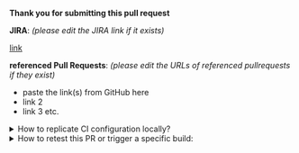 **Thank you for submitting this pull request**

**JIRA**: _(please edit the JIRA link if it exists)_ 

[link](https://www.example.com)

**referenced Pull Requests**: _(please edit the URLs of referenced pullrequests if they exist)_

* paste the link(s) from GitHub here
* link 2
* link 3 etc.

<details>
<summary>
How to replicate CI configuration locally?
</summary>

Build Chain tool does "simple" maven build(s), the builds are just Maven commands, but because the repositories relates and depends on each other and any change in API or class method could affect several of those repositories there is a need to use [build-chain tool](https://github.com/kiegroup/github-action-build-chain) to handle cross repository builds and be sure that we always use latest version of the code for each repository.
 
[build-chain tool](https://github.com/kiegroup/github-action-build-chain) is not only a github-action tool but a CLI one, so in case you posted multiple pull requests related with this change you can easily reproduce the same build by executing it locally. See [local execution](https://github.com/kiegroup/github-action-build-chain#local-execution) details to get more information about it.
</details>

<details>
<summary>
How to retest this PR or trigger a specific build:
</summary>

* <b>a pull request</b> please add comment: <b>Jenkins retest</b> (using <i>this</i> e.g. <b>Jenkins retest this</b> optional but no longer required)
 
* <b>a full downstream build</b> please add comment: <b>Jenkins run fdb</b>
  
* <b>a compile downstream build</b> please  add comment: <b>Jenkins run cdb</b>

* <b>a full production downstream build</b> please add comment: <b>Jenkins execute product fdb</b>

* <b>an upstream build</b> please add comment: <b>Jenkins run upstream</b>
</details>
